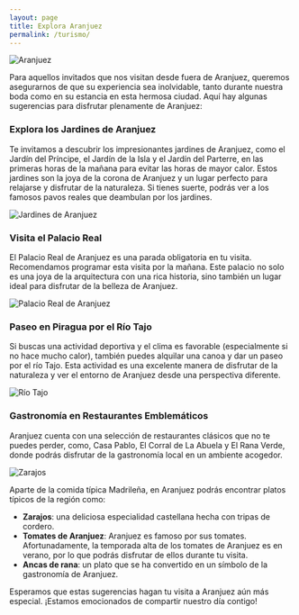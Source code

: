 ```yaml
---
layout: page
title: Explora Aranjuez
permalink: /turismo/
---
```


![Aranjuez](/boda-paula-eduardo/images/palacio.jpg)

Para aquellos invitados que nos visitan desde fuera de Aranjuez, queremos asegurarnos de que su experiencia sea inolvidable, tanto durante nuestra boda como en su estancia en esta hermosa ciudad. Aquí hay algunas sugerencias para disfrutar plenamente de Aranjuez:

### Explora los Jardines de Aranjuez

Te invitamos a descubrir los impresionantes jardines de Aranjuez, como el Jardín del Príncipe, el Jardín de la Isla y el Jardín del Parterre, en las primeras horas de la mañana para evitar las horas de mayor calor. Estos jardines son la joya de la corona de Aranjuez y un lugar perfecto para relajarse y disfrutar de la naturaleza. Si tienes suerte, podrás ver a los famosos pavos reales que deambulan por los jardines.

![Jardines de Aranjuez](/boda-paula-eduardo/images/jardin-principe.jpg)

### Visita el Palacio Real

El Palacio Real de Aranjuez es una parada obligatoria en tu visita. Recomendamos programar esta visita por la mañana. Este palacio no solo es una joya de la arquitectura con una rica historia, sino también un lugar ideal para disfrutar de la belleza de Aranjuez.

![Palacio Real de Aranjuez](/boda-paula-eduardo/images/palacio_aranjuez.jpg)

### Paseo en Piragua por el Río Tajo

Si buscas una actividad deportiva y el clima es favorable (especialmente si no hace mucho calor), también puedes alquilar una canoa y dar un paseo por el río Tajo. Esta actividad es una excelente manera de disfrutar de la naturaleza y ver el entorno de Aranjuez desde una perspectiva diferente.

![Río Tajo](/boda-paula-eduardo/images/piraguas.jpg)

### Gastronomía en Restaurantes Emblemáticos

Aranjuez cuenta con una selección de restaurantes clásicos que no te puedes perder, como, Casa Pablo, El Corral de La Abuela y El Rana Verde, donde podrás disfrutar de la gastronomía local en un ambiente acogedor.

![Zarajos](/boda-paula-eduardo/images/zarajos.jpg)

Aparte de la comida típica Madrileña, en Aranjuez podrás encontrar platos típicos de la región como:

- **Zarajos**: una deliciosa especialidad castellana hecha con tripas de cordero.
- **Tomates de Aranjuez**: Aranjuez es famoso por sus tomates. Afortunadamente, la temporada alta de los tomates de Aranjuez es en verano, por lo que podrás disfrutar de ellos durante tu visita.
- **Ancas de rana**: un plato que se ha convertido en un símbolo de la gastronomía de Aranjuez.

Esperamos que estas sugerencias hagan tu visita a Aranjuez aún más especial. ¡Estamos emocionados de compartir nuestro día contigo!
